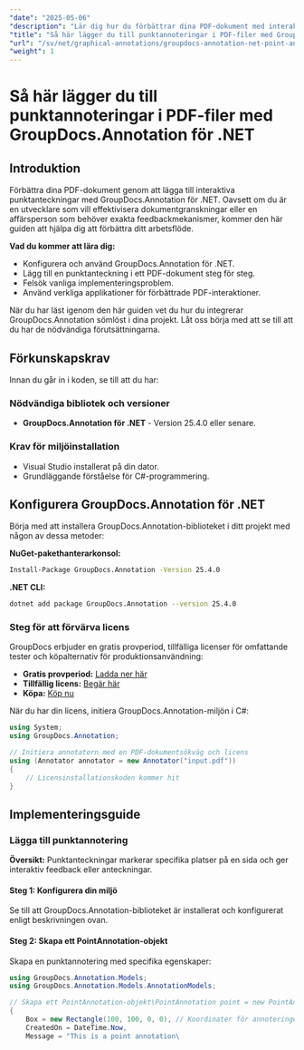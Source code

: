 ```yaml
---
"date": "2025-05-06"
"description": "Lär dig hur du förbättrar dina PDF-dokument med interaktiva punktanteckningar med GroupDocs.Annotation för .NET. Den här steg-för-steg-guiden täcker installation, implementering och felsökning."
"title": "Så här lägger du till punktannoteringar i PDF-filer med GroupDocs.Annotation för .NET"
"url": "/sv/net/graphical-annotations/groupdocs-annotation-net-point-annotations-pdf/"
"weight": 1
---
```


# Så här lägger du till punktannoteringar i PDF-filer med GroupDocs.Annotation för .NET

## Introduktion

Förbättra dina PDF-dokument genom att lägga till interaktiva punktanteckningar med GroupDocs.Annotation för .NET. Oavsett om du är en utvecklare som vill effektivisera dokumentgranskningar eller en affärsperson som behöver exakta feedbackmekanismer, kommer den här guiden att hjälpa dig att förbättra ditt arbetsflöde.

**Vad du kommer att lära dig:**
- Konfigurera och använd GroupDocs.Annotation för .NET.
- Lägg till en punktanteckning i ett PDF-dokument steg för steg.
- Felsök vanliga implementeringsproblem.
- Använd verkliga applikationer för förbättrade PDF-interaktioner.

När du har läst igenom den här guiden vet du hur du integrerar GroupDocs.Annotation sömlöst i dina projekt. Låt oss börja med att se till att du har de nödvändiga förutsättningarna.

## Förkunskapskrav

Innan du går in i koden, se till att du har:

### Nödvändiga bibliotek och versioner
- **GroupDocs.Annotation för .NET** - Version 25.4.0 eller senare.

### Krav för miljöinstallation
- Visual Studio installerat på din dator.
- Grundläggande förståelse för C#-programmering.

## Konfigurera GroupDocs.Annotation för .NET

Börja med att installera GroupDocs.Annotation-biblioteket i ditt projekt med någon av dessa metoder:

**NuGet-pakethanterarkonsol:**
```bash
Install-Package GroupDocs.Annotation -Version 25.4.0
```

**.NET CLI:**
```bash
dotnet add package GroupDocs.Annotation --version 25.4.0
```

### Steg för att förvärva licens

GroupDocs erbjuder en gratis provperiod, tillfälliga licenser för omfattande tester och köpalternativ för produktionsanvändning:
- **Gratis provperiod:** [Ladda ner här](https://releases.groupdocs.com/annotation/net/)
- **Tillfällig licens:** [Begär här](https://purchase.groupdocs.com/temporary-license/)
- **Köpa:** [Köp nu](https://purchase.groupdocs.com/buy)

När du har din licens, initiera GroupDocs.Annotation-miljön i C#:

```csharp
using System;
using GroupDocs.Annotation;

// Initiera annotatorn med en PDF-dokumentsökväg och licens
using (Annotator annotator = new Annotator("input.pdf"))
{
    // Licensinstallationskoden kommer hit
}
```

## Implementeringsguide

### Lägga till punktannotering

**Översikt:** Punktanteckningar markerar specifika platser på en sida och ger interaktiv feedback eller anteckningar.

#### Steg 1: Konfigurera din miljö
Se till att GroupDocs.Annotation-biblioteket är installerat och konfigurerat enligt beskrivningen ovan.

#### Steg 2: Skapa ett PointAnnotation-objekt
Skapa en punktannotering med specifika egenskaper:

```csharp
using GroupDocs.Annotation.Models;
using GroupDocs.Annotation.Models.AnnotationModels;

// Skapa ett PointAnnotation-objekt\PointAnnotation point = new PointAnnotation
{
    Box = new Rectangle(100, 100, 0, 0), // Koordinater för annoteringen
    CreatedOn = DateTime.Now,
    Message = "This is a point annotation\